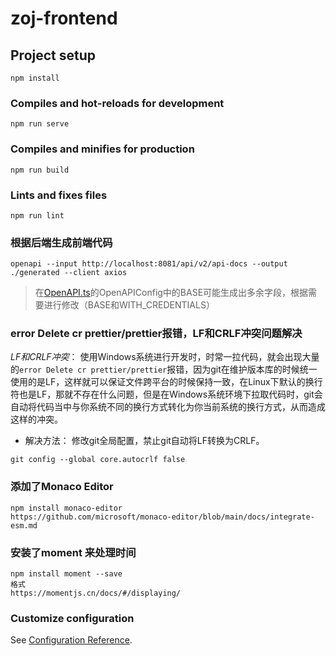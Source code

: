 # zoj-frontend

## Project setup
```
npm install
```

### Compiles and hot-reloads for development
```
npm run serve
```

### Compiles and minifies for production
```
npm run build
```

### Lints and fixes files
```
npm run lint
```
### 根据后端生成前端代码
```
openapi --input http://localhost:8081/api/v2/api-docs --output ./generated --client axios
```
> 在[OpenAPI.ts](generated%2Fcore%2FOpenAPI.ts)的OpenAPIConfig中的BASE可能生成出多余字段，根据需要进行修改（BASE和WITH_CREDENTIALS）
### error Delete cr prettier/prettier报错，LF和CRLF冲突问题解决
*LF和CRLF冲突*： 使用Windows系统进行开发时，时常一拉代码，就会出现大量的`error Delete cr prettier/prettier`报错，因为git在维护版本库的时候统一使用的是LF，这样就可以保证文件跨平台的时候保持一致，在Linux下默认的换行符也是LF，那就不存在什么问题，但是在Windows系统环境下拉取代码时，git会自动将代码当中与你系统不同的换行方式转化为你当前系统的换行方式，从而造成这样的冲突。

- 解决方法： 修改git全局配置，禁止git自动将LF转换为CRLF。
```
git config --global core.autocrlf false
```
### 添加了Monaco Editor
```
npm install monaco-editor
https://github.com/microsoft/monaco-editor/blob/main/docs/integrate-esm.md
```
### 安装了moment 来处理时间
```
npm install moment --save
格式
https://momentjs.cn/docs/#/displaying/
```
### Customize configuration
See [Configuration Reference](https://cli.vuejs.org/config/).
